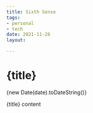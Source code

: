 ```yaml
---
title: Sixth Sense
tags:
- personal
- tech
date: 2021-11-26
layout: 

---
```


# {title}

<time datetime={date}>{new Date(date).toDateString()}</time>

{title} content
